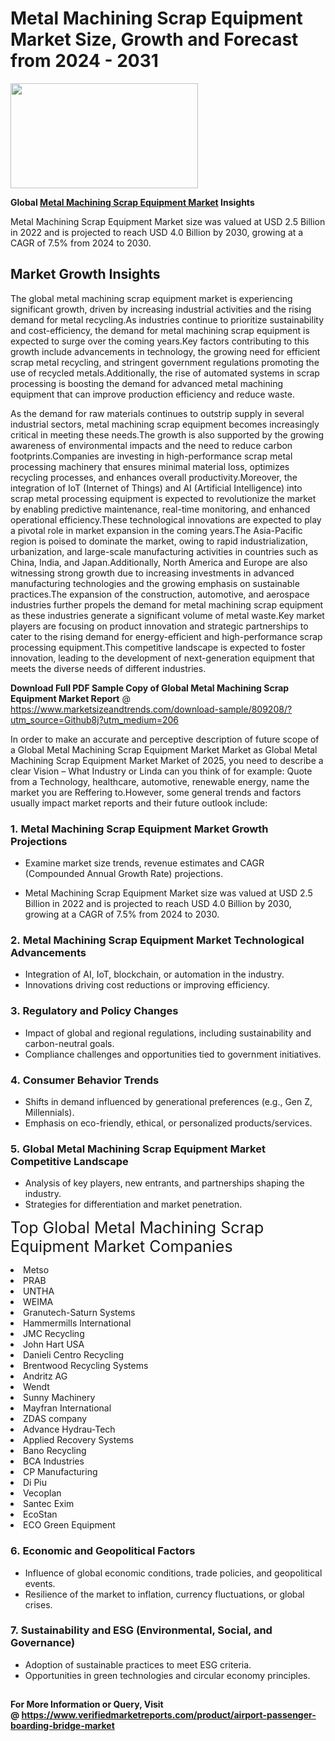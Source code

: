 <H1>Metal Machining Scrap Equipment Market Size, Growth and Forecast from 2024 - 2031</H1><img class="aligncenter size-medium wp-image-584254" src="https://thirdeyenews.in/wp-content/uploads/2024/09/Global-Market-Research-300x168.jpeg" alt="" width="300" height="168" /><p><strong>Global&nbsp;<a href="https://www.marketsizeandtrends.com/download-sample/809208/?utm_source=Github8j?utm_medium=206">Metal Machining Scrap Equipment Market</a> Insights</strong></p><p>Metal Machining Scrap Equipment Market size was valued at USD 2.5 Billion in 2022 and is projected to reach USD 4.0 Billion by 2030, growing at a CAGR of 7.5% from 2024 to 2030.</p><p><h2>Market Growth Insights</h2> <p>The global metal machining scrap equipment market is experiencing significant growth, driven by increasing industrial activities and the rising demand for metal recycling.As industries continue to prioritize sustainability and cost-efficiency, the demand for metal machining scrap equipment is expected to surge over the coming years.Key factors contributing to this growth include advancements in technology, the growing need for efficient scrap metal recycling, and stringent government regulations promoting the use of recycled metals.Additionally, the rise of automated systems in scrap processing is boosting the demand for advanced metal machining equipment that can improve production efficiency and reduce waste.</p> <p>As the demand for raw materials continues to outstrip supply in several industrial sectors, metal machining scrap equipment becomes increasingly critical in meeting these needs.The growth is also supported by the growing awareness of environmental impacts and the need to reduce carbon footprints.Companies are investing in high-performance scrap metal processing machinery that ensures minimal material loss, optimizes recycling processes, and enhances overall productivity.Moreover, the integration of IoT (Internet of Things) and AI (Artificial Intelligence) into scrap metal processing equipment is expected to revolutionize the market by enabling predictive maintenance, real-time monitoring, and enhanced operational efficiency.These technological innovations are expected to play a pivotal role in market expansion in the coming years.The Asia-Pacific region is poised to dominate the market, owing to rapid industrialization, urbanization, and large-scale manufacturing activities in countries such as China, India, and Japan.Additionally, North America and Europe are also witnessing strong growth due to increasing investments in advanced manufacturing technologies and the growing emphasis on sustainable practices.The expansion of the construction, automotive, and aerospace industries further propels the demand for metal machining scrap equipment as these industries generate a significant volume of metal waste.Key market players are focusing on product innovation and strategic partnerships to cater to the rising demand for energy-efficient and high-performance scrap processing equipment.This competitive landscape is expected to foster innovation, leading to the development of next-generation equipment that meets the diverse needs of different industries.<p><span class=""><strong>Download Full PDF Sample Copy of Global Metal Machining Scrap Equipment Market Report</strong> @ <a href="https://www.marketsizeandtrends.com/download-sample/809208/?utm_source=Github8j?utm_medium=206" target="_blank">https://www.marketsizeandtrends.com/download-sample/809208/?utm_source=Github8j?utm_medium=206</a></span></p><p>In order to make an accurate and perceptive description of future scope of a Global&nbsp;Metal Machining Scrap Equipment Market Market as Global&nbsp;Metal Machining Scrap Equipment Market Market of 2025, you need to describe a clear Vision &ndash; What Industry or Linda can you think of for example: Quote from a Technology, healthcare, automotive, renewable energy, name the market you are Reffering to.However, some general trends and factors usually impact market reports and their future outlook include:</p><h3>1.&nbsp;<strong>Metal Machining Scrap Equipment Market Growth Projections</strong></h3><ul><li>Examine market size trends, revenue estimates and CAGR (Compounded Annual Growth Rate) projections.</li><li><p>Metal Machining Scrap Equipment Market size was valued at USD 2.5 Billion in 2022 and is projected to reach USD 4.0 Billion by 2030, growing at a CAGR of 7.5% from 2024 to 2030.</p></li></ul><h3>2.&nbsp;<strong>Metal Machining Scrap Equipment Market Technological Advancements</strong></h3><ul><li>Integration of AI, IoT, blockchain, or automation in the industry.</li><li>Innovations driving cost reductions or improving efficiency.</li></ul><h3>3.&nbsp;<strong>Regulatory and Policy Changes</strong></h3><ul><li>Impact of global and regional regulations, including sustainability and carbon-neutral goals.</li><li>Compliance challenges and opportunities tied to government initiatives.</li></ul><h3>4.&nbsp;<strong>Consumer Behavior Trends</strong></h3><ul><li>Shifts in demand influenced by generational preferences (e.g., Gen Z, Millennials).</li><li>Emphasis on eco-friendly, ethical, or personalized products/services.</li></ul><h3>5.&nbsp;<strong>Global Metal Machining Scrap Equipment Market Competitive Landscape</strong></h3><ul><li>Analysis of key players, new entrants, and partnerships shaping the industry.</li><li>Strategies for differentiation and market penetration.</li></ul><p data-pm-slice="1 1 []"><span style="color: inherit; font-family: inherit; font-size: 25px;">Top Global Metal Machining Scrap Equipment Market Companies</span></p><div class="" data-test-id=""><p><li>Metso</li><li> PRAB</li><li> UNTHA</li><li> WEIMA</li><li> Granutech-Saturn Systems</li><li> Hammermills International</li><li> JMC Recycling</li><li> John Hart USA</li><li> Danieli Centro Recycling</li><li> Brentwood Recycling Systems</li><li> Andritz AG</li><li> Wendt</li><li> Sunny Machinery</li><li> Mayfran International</li><li> ZDAS company</li><li> Advance Hydrau-Tech</li><li> Applied Recovery Systems</li><li> Bano Recycling</li><li> BCA Industries</li><li> CP Manufacturing</li><li> Di Piu</li><li> Vecoplan</li><li> Santec Exim</li><li> EcoStan</li><li> ECO Green Equipment</li></p></div><h3>6.&nbsp;<strong>Economic and Geopolitical Factors</strong></h3><ul><li>Influence of global economic conditions, trade policies, and geopolitical events.</li><li>Resilience of the market to inflation, currency fluctuations, or global crises.</li></ul><h3>7.&nbsp;<strong>Sustainability and ESG (Environmental, Social, and Governance)</strong></h3><ul><li>Adoption of sustainable practices to meet ESG criteria.</li><li>Opportunities in green technologies and circular economy principles.</li></ul><h2><strong style="font-size: 14px;">For More Information or Query, Visit @&nbsp;</strong><a style="background-color: #ffffff; font-size: 14px;" href="https://www.marketsizeandtrends.com/report/metal-machining-scrap-equipment-market/" target="_blank">https://www.verifiedmarketreports.com/product/airport-passenger-boarding-bridge-market</a></h2>